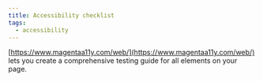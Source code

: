 ```yaml
---
title: Accessibility checklist
tags:
  - accessibility
---
```


[https://www.magentaa11y.com/web/](https://www.magentaa11y.com/web/) lets you create a comprehensive testing guide for all elements on your page.
